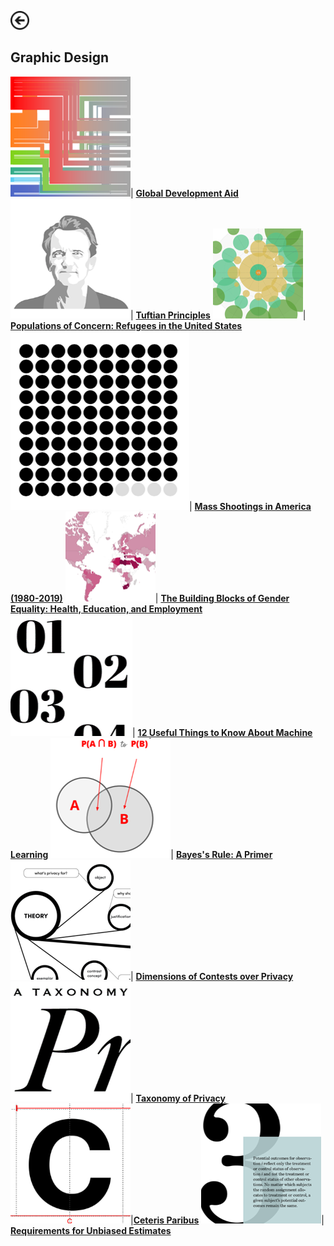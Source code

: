 [<img src="images/arrow_back.png?raw=true" width="30"/>](/index)

## Graphic Design

<img src="images/Picture44.png?raw=true"/>| [**Global Development Aid**](https://www.behance.net/gallery/77561681/Global-Development-Aid)
<img src="images/Picture39.png?raw=true"/>| [**Tuftian Principles**](https://www.behance.net/gallery/90299045/Tuftian-Principles)
[<img src="/data_science/images/Picture36.png?raw=true"/>](/data_science/refugees)| [**Populations of Concern: Refugees in the United States**](/data_science/refugees)
[<img src="/data_science/images/Picture38.png?raw=true"/>](/data_science/shootings)| [**Mass Shootings in America (1980-2019)**](/data_science/shootings)
[<img src="/data_science/images/Picture26.png?raw=true"/>](/data_science/visualize2030)| [**The Building Blocks of Gender Equality: Health, Education, and Employment**](/data_science/visualize2030)
<img src="images/Picture45.png?raw=true"/>| [**12 Useful Things to Know About Machine Learning**](https://www.behance.net/gallery/76667187/12-Useful-Things-to-Know-About-Machine-Learning)
<img src="images/Picture46.png?raw=true"/>| [**Bayes's Rule: A Primer**](https://www.behance.net/gallery/76668275/Bayess-Rule-A-Primer)
<img src="images/Picture42.png?raw=true"/>| [**Dimensions of Contests over Privacy**](https://www.behance.net/gallery/82693827/Dimensions-of-Contests-over-Privacy)
<img src="images/Picture43.png?raw=true"/>| [**Taxonomy of Privacy**](https://www.behance.net/gallery/82281525/A-Taxonomy-of-Privacy)
<img src="images/Picture40.png?raw=true"/>|[**Ceteris Paribus**](https://www.behance.net/gallery/86109737/Ceteris-Paribus)
<img src="images/Picture41.png?raw=true"/>| [**Requirements for Unbiased Estimates**](https://www.behance.net/gallery/85218601/Requirements-for-Unbiased-Estimates)
